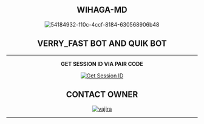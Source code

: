 <div align="center">
  
## WIHAGA-MD

![54184932-f10c-4ccf-8184-630568906b48](https://github.com/user-attachments/assets/79837c5c-09fd-42aa-b18d-9467abf7526f)
<div align="center">
  
## VERRY_FAST BOT AND QUIK BOT

<hr>
<b>GET SESSION ID VIA PAIR CODE</b>

<a href='https://wihanga-pair-web-0f9d14c4cf4a.herokuapp.com/' target="_blank"><img alt='Get Session ID' src='https://img.shields.io/badge/Click here to get your session id-blue?style=for-the-badge&logo=opencv&logoColor=white'/></a>



## CONTACT OWNER

[![vajira](https://telegra.ph/file/99460844d012cad1b7ee4.jpg)](https://wa.me/94769611502)
<hr>
</details>

